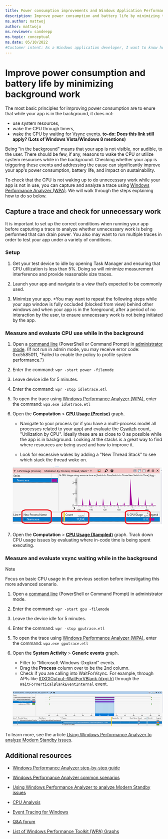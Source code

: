 ```yaml
---
title: Power consumption improvements and Windows Application Performance
description: Improve power consumption and battery life by minimizing the use of system resources and not waking the CPU when your Windows app is in the background.
ms.author: mattwoj
author: mattwojo
ms.reviewer: sandeepp
ms.topic: conceptual
ms.date: 05/10/2022
#Customer intent: As a Windows application developer, I want to know how to improve the way my app consumes power by identifying and minimizing the use of system resources and not waking the CPU when my app is in the background.
---
```


# Improve power consumption and battery life by minimizing background work

The most basic principles for improving power consumption are to enure that while your app is in the background, it does not:

- use system resources,
- wake the CPU through timers,
- wake the CPU by waiting for [Vsync events](/windows-hardware/drivers/display/saving-energy-with-vsync-control). **to-do: Does this link still apply? (Lots of Windows Vista/Windows 8 mentions)**

Being "in the background" means that your app is not visible, nor audible, to the user. There should be few, if any, reasons to wake the CPU or utilize system resources while in the background. Checking whether your app is triggering these events and addressing the cause can significantly improve your app's power consumption, battery life, and impact on sustainability.

To check that the CPU is not waking up to do unnecessary work while your app is not in use, you can capture and analyze a trace using [Windows Performance Analyzer (WPA)](/windows-hardware/test/wpt/windows-performance-analyzer). We will walk through the steps explaining how to do so below.

## Capture a trace and check for unnecessary work

It is important to set up the correct conditions when running your app before capturing a trace to analyze whether unnecessary work is being performed that can drain power. You also may want to run multiple traces in order to test your app under a variety of conditions.

### Setup

1. Get your test device to idle by opening Task Manager and ensuring that CPU utilization is less than 5%. Doing so will minimize measurement interference and provide reasonable size traces.

2. Launch your app and navigate to a view that’s expected to be commonly used.

3. Minimize your app. *You may want to repeat the following steps while your app window is fully occluded (blocked from view) behind other windows and when your app is in the foreground, after a period of no interaction by the user, to ensure unnecessary work is not being initiated by the app.

### Measure and evaluate CPU use while in the background

1. Open a [command line](/windows/terminal/) (PowerShell or Command Prompt) in [administrator mode](/windows/terminal/faq#how-do-i-run-a-shell-in-windows-terminal-in-administrator-mode). (If not run in admin mode, you may receive error code: 0xc5585011, "Failed to enable the policy to profile system performance.")

2. Enter the command: `wpr -start power -filemode`

3. Leave device idle for 5 minutes.

4. Enter the command: `wpr -stop idletrace.etl`

5. To open the trace using [Windows Performance Analyzer (WPA)](/windows-hardware/test/wpt/windows-performance-analyzer), enter the command: `wpa.exe idletrace.etl`

6. Open the **Computation** > **[CPU Usage (Precise)](/windows-hardware/test/wpt/cpu-analysis#cpu-usage-precise-graph)** graph.

    - Navigate to your process (or if you have a multi-process model all processes related to your app) and evaluate the [Cswitch](/windows/win32/etw/cswitch) count, "Utilization by CPU". Ideally these are as close to 0 as possible while the app is in background. Looking at the stacks is a great way to find where resources are being used and how to improve it.

    - Look for excessive wakes by adding a "New Thread Stack" to see which stack the thread woke on.

    ![WPA graph showing CPU process, count, and percent of usage](./images/cpu-usage-precise.png)

7. Open the **Computation** > **[CPU Usage (Sampled)](/windows-hardware/test/wpt/cpu-analysis#cpu-usage-sampled-graph)** graph. Track down CPU usage issues by evaluating where in-code time is being spent executing.

### Measure and evaluate vsync waiting while in the background

> [!NOTE]
> Focus on basic CPU usage in the previous section before investigating this more advanced scenario.

1. Open a [command line](/windows/terminal/) (PowerShell or Command Prompt) in administrator mode.

2. Enter the command: `wpr -start gpu -filemode`

3. Leave the device idle for 5 minutes.

4. Enter the command: `wpr -stop gputrace.etl`

5. To open the trace using [Windows Performance Analyzer (WPA)](/windows-hardware/test/wpt/windows-performance-analyzer), enter the command: `wpa.exe gputrace.etl`

6. Open the **System Activity** > **Generic events** graph.

    - Filter to "Microsoft-Windows-Dxgkrnl" events.
    - Drag the **Process** column over to be the 2nd column.
    - Check if you are calling into WaitForVsync. For example, through APIs like [IDXGIOutput::WaitForVBlank (dxgi.h)](/windows/win32/api/dxgi/nf-dxgi-idxgioutput-waitforvblank) through the `WaitForVerticalBlankEventInternal` event.

    ![WPA graph showing MS Edge webview2 event](./images/system-activity-generic-events.png)

To learn more, see the article [Using Windows Performance Analyzer to analyze Modern Standby issues](/windows-hardware/design/device-experiences/using-windows-performance-analyzer-to-analyze-modern-standby-issues).

## Additional resources

- [Windows Performance Analyzer step-by-step guide](/windows-hardware/test/wpt/wpa-step-by-step-guide)

- [Windows Performance Analyzer common scenarios](/windows-hardware/test/wpt/windows-performance-analyzer-common-scenarios)

- [Using Windows Performance Analyzer to analyze Modern Standby issues](/windows-hardware/design/device-experiences/using-windows-performance-analyzer-to-analyze-modern-standby-issues)

- [CPU Analysis](/windows-hardware/test/wpt/cpu-analysis)

- [Event Tracing for Windows](/windows-hardware/test/wpt/event-tracing-for-windows)

- [Q&A forum](/answers/questions/812324/i-don39t-have-sampled-cpu-usage-data-in-my-profile.html)

- [List of Windows Performance Toolkit (WPA) Graphs](/windows-hardware/test/wpt/list-of-wpa-graphs)

